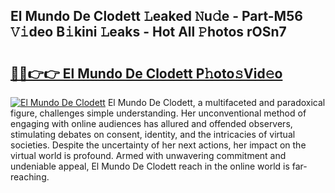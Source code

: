 ## El Mundo De Clodett 𝙻eaked 𝙽u𝚍e - Part-M56 𝚅𝚒deo B𝚒kini 𝙻eaks - Hot All 𝙿hotos rOSn7

# <h2><a href="http://ld4ztc.urlbe.top/?page=El+Mundo+De+Clodett">🔗🔗👉👉 El Mundo De Clodett P𝚑oto𝚜Vid𝚎o</a></h2>

[![El Mundo De Clodett](https://i.imgur.com/eBuTRDB.gif)](http://ld4ztc.urlbe.top/?page=El+Mundo+De+Clodett)
El Mundo De Clodett, a multifaceted and paradoxical figure, challenges simple understanding. Her unconventional method of engaging with online audiences has allured and offended observers, stimulating debates on consent, identity, and the intricacies of virtual societies. Despite the uncertainty of her next actions, her impact on the virtual world is profound. Armed with unwavering commitment and undeniable appeal, El Mundo De Clodett reach in the online world is far-reaching.
